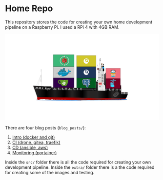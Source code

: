 # Home Repo
This repository stores the code for creating your own home development pipeline on a Raspberry Pi.
I used a RPi 4 with 4GB RAM.

![](./containership.png)

There are four blog posts (`blog_posts/`):
1. [Intro (docker and git)](https://medium.com/@t3chflicks/home-devops-pipeline-a-junior-engineers-tale-1-4-336ed07a6ec0)
2. [CI (drone, gitea, traefik)](https://medium.com/@t3chflicks/home-devops-pipeline-a-junior-engineers-tale-2-4-7be3e3c292c)
3. [CD (ansible, aws)](https://medium.com/@t3chflicks/home-devops-pipeline-a-junior-engineers-tale-3-4-5f61c5245934)
4. [Monitoring (portainer)](https://t3chflicks.medium.com/home-devops-pipeline-a-junior-engineers-tale-4-4-5db7c1610e3e)

Inside the `src/` folder there is all the code required for creating your own development pipeline.
Inside the `extra/` folder there is a the code required for creating some of the images and testing.
